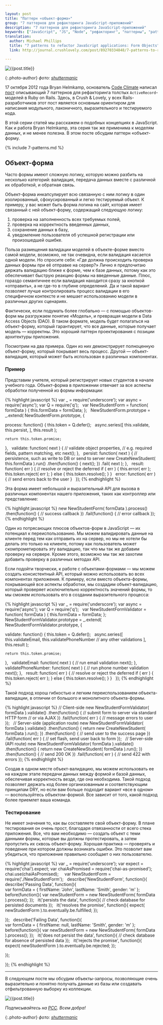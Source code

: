 ```yaml
---

layout: post
title: "Паттерн «объект-форма»"
group: "7 паттернов для рефакторинга JavaScript-приложений"
description: "7 паттернов для рефакторинга JavaScript-приложений"
keywords: ["JavaScript", "JS", "Node", "рефакторинг", "паттерны", "patterns", "crushlovely"]
translation:
  author: Michael Phillips
  title: "7 patterns to refactor JavaScript applications: Form Objects"
  link: http://journal.crushlovely.com/post/89270334848/7-patterns-to-refactor-javascript-applications-form

---
```


![{{post.title}}](/assets/articles-assets/footer/l/l-5.jpg)

{:.photo-author}
_фото: [shuttermanic](https://www.flickr.com/photos/shuttermanic/)_

17 октября 2012 года Bryan Helmkamp, основатель [Code Climate][1] написал
[пост][2] описывающий 7 паттернов для рефакторинга толстых `ActiveRecord`-моделей
в Ruby on Rails. Здесь, в Crush & Lovely, у всех Rails-разработчиков этот пост
является основным ориентиром для написания модульного, лаконичного, выразительного
и тестируемого кода.

В этой серии статей мы расскажем о подобных концепциях в JavaScript. Как и работа
Bryan Helmkamp, эта серия так же применима к моделям данных, и не менее полезна.
В этом посте обсудим паттерн «объект-форму.

[1]: https://codeclimate.com/
[2]: http://blog.codeclimate.com/blog/2012/10/17/7-ways-to-decompose-fat-activerecord-models/

{% include 7-patterns.md %}

## Объект-форма

Часто формы имеют сложную логику, которую можно разбить на несколько категорий: валидация, передача данных вместе с различной их обработкой, и обратная связь.

Объект-форма инкапсулирует всю связанную с ним логику в один изолированный, сфокусированный и легко тестируемый объект.  К примеру, у вас может быть
форма логина на сайт, которая имеет связанный с ней  объект-форму, содержащий следующую логику:

1. проверка на заполненность всех требуемых полей,
2. проверка на корректность введенных данных,
3. сохранение данных в базу,
4. уведомление пользователя об успешной регистрации или произошедшей ошибке.

Польза размещения валидации моделей в объекте-форме вместо самой модели, возможно, не так очевидна, если валидация касается одной модели. Но спросите себя: «Где должна происходить проверка данных формы при её отправке на сервер?» Лично я предпочитаю держать валидацию ближе к форме, чем к базе данных, потому как это обеспечивает быструю реакцию формы на введенные данные. Плюс, гораздо семантичнее если валидация находится сразу за кнопкой «отправить», а не где-то в глубине определений. Да и такой вариант позволяет лучше контролировать процесс валидации в его специфичном контексте и не мешает использованию модели в различных других сценариях.

Фактически, если подумать более глобально — с помощью объектов-форм мы разгружаем понятие «Модель», и превращая модели в Data Access Objects (DAO). В таком формате, модель будет полагаться на объект-форму, который гарантирует, что все данные, которые получает модель — корректны. Это хороший паттерн проектирования с позиции архитектуры приложения.

Посмотрим на два примера. Один из них демонстрирует полноценную объект-форму, который покрывает весь процесс. Другой — объект-валидация, который может быть использован в различных компонентах.

### Пример

Представим учителя, который регистрирует новых студентов в начале учебного года. Объект-форма в приложении отвечает за все аспекты обработки полученной из формы информации:

{% highlight javascript %}
var _ = require('underscore');
var async = require('async');
var Q = require('q');
 
var NewStudentForm = function( formData ) {
  this.formData = formData;
};
 
NewStudentForm.prototype = _.extend( NewStudentForm.prototype, {

  process: function() {
    this.token = Q.defer();
 
    async.series([
      this.validate,
      this.persist,
    ], this.result );

    return this.token.promise;
  },
 
  validate: function( next ) {
    // validate object properties,
    // e.g. required fields, pattern matching, etc
    next();
  },
 
  persist: function( next ) {
    // persistence, such as write to DB or send to server
    new CreateNewStudent( this.formData ).run()
      .then(function() {
        next();
      })
      .fail( next );
  },
 
  result: function( err ) {
    // resolve or reject the deferred
    if ( err ) {
      this.error( err );
      this.token.reject( err );
    } else {
      this.token.resolve();
    }
  }
 
  error: function( err ) {
    // send errors back to the user
  }
 
});
{% endhighlight %}

Эта форма имеет небольшой и выразительный API для вызова в различных компонентах нашего приложения, таких как контроллер или представление:

{% highlight javascript %}
new NewStudentForm( formData ).process()
  .then(function() {
    // success callback
  })
  .fail(function() {
    // error callback
  });
{% endhighlight %}

Один из потрясающих плюсов объектов-форм в JavaScript — их потенциал к переиспользованию. Мы можем валидировать данные на клиенте перед тем как отправить их на сервер, но мы не хотели бы делать это только на клиенте, потому как пользователь может скомпрометировать эту валидацию, так что мы так же добавим проверку на сервере. Кроме этого, возможно мы так же захотим добавить проверку в различных методах API.

Если подойти творчески, к работе с объектами-формами — мы можем создать консистентный API, который можно использовать во всех компонентах приложения. К примеру, если вместо объекта-формы, покрывающей все аспекты обработки, мы создадим объект-валидацию, который проверяет исключительно корректность значений формы, то мы сможем использовать его в создании выразительного процесса:

{% highlight javascript %}
var _ = require('underscore');
var async = require('async');
var Q = require('q');
 
var NewStudentFormValidator = function( formData ) {
  this.formData = formData;
};
 
NewStudentFormValidator.prototype = _.extend( NewStudentFormValidator.prototype, {

  validate: function() {
    this.token = Q.defer();
 
    async.series([
      this.validateEmail,
      this.validatePhoneNumber
      // any other validations
    ], this.result );

    return this.token.promise;
  },
 
  validateEmail: function( next ) {
    // run email validation
    next();
  },
 
  validatePhoneNumber: function( next ) {
    // run phone number validation
    next();
  },
 
  result: function( err ) {
    // resolve or reject the deferred
    if ( err ) {
      this.token.reject( err );
    } else {
      this.token.resolve();
    }
  }
 
});
{% endhighlight %}

Такой подход хорош гибкостью и легким переиспользованием объекта-валидации, в отличии от большого и монолитного объекта-формы.

{% highlight javascript %}
// Client-side
new NewStudentFormValidator( formData ).validate()
  .then(function() {
    // submit form to server via standard HTTP form
    // or via AJAX
  })
  .fail(function( err ) {
    // message errors to user
  });
 
// Server-side (application route)
new NewStudentFormValidator( formData ).validate()
  .then(function() {
    return new CreateNewStudent( formData ).run();
  })
  .then(function() {
    // send user to the success page
  })
  .fail(function( err ) {
    // set flash, send user back to form
  });
 
// Server-side (API route)
new NewStudentFormValidator( formData ).validate()
  .then(function() {
    return new CreateNewStudent( formData ).run();
  })
  .then(function() {
    // send 200 OK
  })
  .fail(function( err ) {
    // send 422 with errors
  });
{% endhighlight %}

Создав в одном месте объект-валидацию, мы можем использовать ее на каждом этапе передачи данных между формой и базой данных, обеспечивая корректность везде, где она необходима. Такой подход позволяет держать код более организованным и соответствующим принципам DRY, но если вам больше подходит вариант «все в одном» —  воспользуйтесь  объектом-формой. Все зависит от того, какой подход более приемлет ваша команда.

### Тестирование

Не имеет значения то, как вы составляете свой объект-форму. В плане тестирования он очень прост, благодаря отвязанности от всего стека приложения. Все, что вам необходимо — создать объект с теми данными формы, которые вы должны протестировать, а затем пропустить их сквозь объект-форму. Хорошая практика — проверять и поведение при котором должны возникать ошибки. Это позволит вам убедиться, что приложение правильно сообщает о них пользователю.

{% highlight javascript %}
var _ = require('underscore');
var expect = require('chai').expect;
var chaiAsPromised = require('chai-as-promised');
chai.use(chaiAsPromised);
 
 
var NewStudentForm = require('./NewStudentForm');
 
describe('NewStudentForm', function(){
 
  describe('Passing Data', function(){  
    var formData = {
      firstName: 'John',
      lastName: 'Smith',
      gender: 'm'
    };
 
    before(function(){
      var newStudentForm = new NewStudentForm( formData ).process();
    });
 
    it('persists the data', function(){
      // check database for persisted documents
    });
 
    it('resolves the promise', function(){
      expect( newStudentForm ).to.eventually.be.fulfilled;
    });

  });
 
  describe('Failing Data', function(){  
    var formData = {
      firstName: null,
      lastName: 'Smith',
      gender: 'm'
    };
 
    before(function(){
      var newStudentForm = new NewStudentForm( formData ).process();
    });
 
    it('does not persist the data', function(){
      // check database for absence of persisted data
    });
 
    it('rejects the promise', function(){
      expect( newStudentForm ).to.eventually.be.rejected;
    });

  });

});
{% endhighlight %}

* * * * *

В следующем посте мы обсудим объекты-запросы, позволяющие очень выразительно и понятно получать данные из базы или создавать отфильтрованную выборку из коллекции.

![{{post.title}}](/assets/articles-assets/footer/l/l-6.jpg)

_Подписывайтесь на [РСС](http://feeds.feedburner.com/anton-shuvalov/FJHar).
Всем добра!_

{:.photo-author}
_фото: [shuttermanic](https://www.flickr.com/photos/shuttermanic/)_
